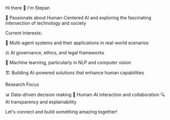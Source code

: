 Hi there 👋 I'm Stepan

🤖 Passionate about Human-Centered AI and exploring the fascinating intersection of technology and society

Current Interests:

🔄 Multi-agent systems and their applications in real-world scenarios

⚖️ AI governance, ethics, and legal frameworks

🧠 Machine learning, particularly in NLP and computer vision

🏗️ Building AI-powered solutions that enhance human capabilities

Research Focus

📊 Data-driven decision making
🤝 Human-AI interaction and collaboration
🔍 AI transparency and explainability

Let's connect and build something amazing together!
